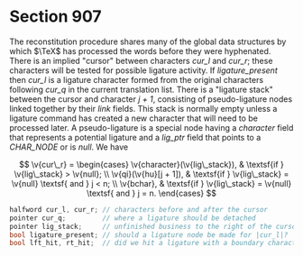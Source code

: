 # Section 907

The reconstitution procedure shares many of the global data structures by which $\TeX$ has processed the words before they were hyphenated.
There is an implied "cursor" between characters *cur_l* and *cur_r*;
these characters will be tested for possible ligature activity.
If *ligature_present* then *cur_l* is a ligature character formed from the original characters following *cur_q* in the current translation list.
There is a "ligature stack" between the cursor and character *j + 1*, consisting of pseudo-ligature nodes linked together by their *link* fields.
This stack is normally empty unless a ligature command has created a new character that will need to be processed later.
A pseudo-ligature is a special node having a *character* field that represents a potential ligature and a *lig_ptr* field that points to a *CHAR_NODE* or is *null*.
We have

$$
\v{cur\_r} = \begin{cases}
    \v{character}(\v{lig\_stack}), & \textsf{if } \v{lig\_stack} > \v{null}; \\
    \v{qi}(\v{hu}[j + 1]),         & \textsf{if } \v{lig\_stack} = \v{null} \textsf{ and } j < n; \\
    \v{bchar},                          & \textsf{if } \v{lig\_stack} = \v{null} \textsf{ and } j = n.
\end{cases}
$$

```c << Global variables >>+=
halfword cur_l, cur_r; // characters before and after the cursor
pointer cur_q;         // where a ligature should be detached
pointer lig_stack;     // unfinished business to the right of the cursor
bool ligature_present; // should a ligature node be made for |cur_l|?
bool lft_hit, rt_hit;  // did we hit a ligature with a boundary character?
```

